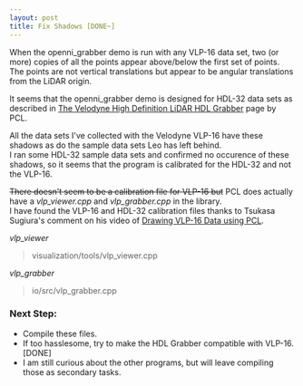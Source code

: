 ```yaml
---
layout: post
title: Fix Shadows [DONE~]
---
```


When the openni_grabber demo is run with any VLP-16 data set, two (or more) copies of all the points appear above/below the first set of points. The points are not vertical translations but appear to be angular translations from the LiDAR origin.

It seems that the openni\_grabber demo is designed for HDL-32 data sets as described in [The Velodyne High Definition LiDAR HDL Grabber](http://pointclouds.org/documentation/tutorials/hdl_grabber.php#hdl-grabber "PCL: HDL Grabber") page by PCL.

All the data sets I've collected with the Velodyne VLP-16 have these shadows as do the sample data sets Leo has left behind. <br>
I ran some HDL-32 sample data sets and confirmed no occurence of these shadows, so it seems that the program is calibrated for the HDL-32 and not the VLP-16.

<del>There doesn't seem to be a calibration file for VLP-16 but</del> PCL does actually have a *vlp_viewer.cpp* and *vlp_grabber.cpp* in the library. <br>
I have found the VLP-16 and HDL-32 calibration files thanks to Tsukasa Sugiura's comment on his video of [Drawing VLP-16 Data using PCL](https://www.youtube.com/watch?v=7BUFxkyH1r0 "YouTube Video").

*vlp_viewer*

> visualization/tools/vlp_viewer.cpp

*vlp_grabber*

> io/src/vlp_grabber.cpp

### Next Step: 
  * Compile these files. 
  * If too hasslesome, try to make the HDL Grabber compatible with VLP-16. [DONE]
  * I am still curious about the other programs, but will leave compiling those as secondary tasks.
